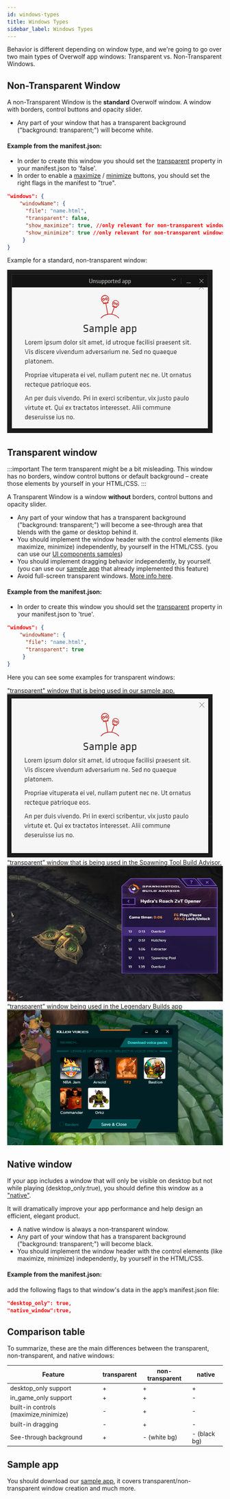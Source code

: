 ```yaml
---
id: windows-types
title: Windows Types
sidebar_label: Windows Types
---
```


Behavior is different depending on window type, and we're going to go over two main types of Overwolf app windows: Transparent vs. Non-Transparent Windows.

##  Non-Transparent Window

A non-Transparent Window is the **standard** Overwolf window. A window with borders, control buttons and opacity slider.  

 * Any part of your window that has a transparent background ("background: transparent;") will become white.
 
#### Example from the manifest.json:

* In order to create this window you should set the [transparent](../api/manifest-json#window-transparent) property in your manifest.json to 'false'.
* In order to enable a [maximize](../api/manifest-json#show_maximize) / [minimize](../api/manifest-json#windows-show_minimize) buttons, you should set the right flags in the manifest to "true".

```json
"windows": {
    "windowName": {
      "file": "name.html",
      "transparent": false,
      "show_maximize": true, //only relevant for non-transparent windows
      "show_minimize": true //only relevant for non-transparent windows
     }
}
```

Example for a standard, non-transparent window:

![standard window](../assets/standard-window.png)

## Transparent window

:::important
The term transparent might be a bit misleading. This window has no borders, window control buttons or default background – create those elements by yourself in your HTML/CSS.
:::

A Transparent Window is a window **without** borders, control buttons and opacity slider.  

* Any part of your window that has a transparent background ("background: transparent;") will become a see-through area that blends with the game or desktop behind it.
* You should implement the window header with the control elements (like maximize, minimize) independently, by yourself in the HTML/CSS. (you can use our [UI components samples](../start/sample-app-ui-components))
* You should implement dragging behavior independently, by yourself. (you can use our [sample app](../start/sample-app-overview) that already implemented this feature)
* Avoid full-screen transparent windows. [More info here](windows-tips#avoid-full-screen-transparent-windows).

#### Example from the manifest.json:

* In order to create this window you should set the [transparent](../api/manifest-json#window-transparent) property in your manifest.json to 'true'.

```json
"windows": {
    "windowName": {
      "file": "name.html",
      "transparent": true
     }
}
```

Here you can see some examples for transparent windows:

<div class="box" data-slick='{"variableWidth": true}'>
  <a data-fancybox="gallery1" data-caption="transparent window sample app" href="../assets/transparent-window.png">
  "transparent" window that is being used in our sample app. 
    <span class="thumb">
      <img src="../assets/transparent-window.png" alt="transparent window">
    </span>
  </a>
  <a data-fancybox="gallery1" data-caption="1366×775 Window size" href="../assets/transparent-overwolf-window-2.jpg">
  “transparent” window that is being used in the Spawning Tool Build Advisor. 
    <span class="thumb">
      <img src="../assets/transparent-overwolf-window-2.jpg" alt="1366×775 Window size">
    </span>
  </a>
  <a data-fancybox="gallery1" data-caption="1680×980 Window size" href="../assets/transparent-overwolf-window-3.jpg">
  “transparent” window being used in the Legendary Builds app
    <span class="thumb">
      <img src="../assets/transparent-overwolf-window-3.jpg" alt="1680×980 Window size">
    </span>
  </a>
</div>

## Native window

If your app includes a window that will only be visible on desktop but not while playing (desktop_only:true), you should define this window as a ["native"](../api/manifest-json#native_window).  

It will dramatically improve your app performance and help design an efficient, elegant product.

* A native window is always a non-transparent window.
* Any part of your window that has a transparent background ("background: transparent;") will become black.
* You should implement the window header with the control elements (like maximize, minimize) independently, by yourself in the HTML/CSS.

#### Example from the manifest.json:

add the following flags to that window's data in the app’s manifest.json file:

```json
"desktop_only": true,
"native_window":true,
```

## Comparison table

To summarize, these are the main differences between the transparent, non-transparent, and native windows:

Feature                    | transparent              | non-transparent                | native                       |
-------------------------- | -------------------------| ------------------------------ |------------------------------|
desktop_only support       | +                        | +                              | +                            |
in_game_only support       | +                        | +                              | -                            |
built-in controls (maximize,minimize)         | -     | +                              | -                            |
built-in dragging          | -                        | +                              | -                            |
See-through background     | +                        | - (white bg)                   | - (black bg)                 |

## Sample app

You should download our [sample app](../start/sample-app-overview), it covers transparent/non-transparent window creation and much more.